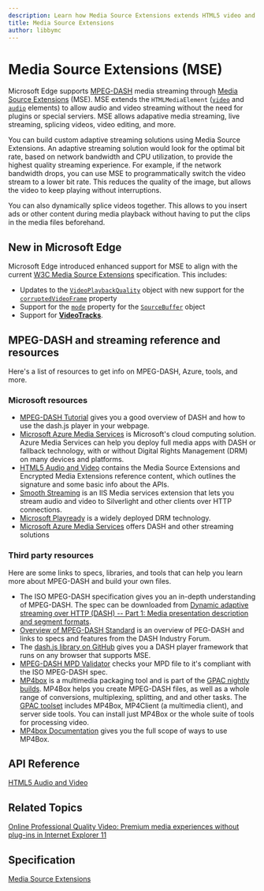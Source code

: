```yaml
---
description: Learn how Media Source Extensions extends HTML5 video and audio elements to enable streaming without the need for plugins or special servers.
title: Media Source Extensions
author: libbymc
---
```


# Media Source Extensions (MSE)

Microsoft Edge supports [MPEG-DASH](http://go.microsoft.com/fwlink/p/?LinkID=533900) media streaming through [Media Source Extensions](Http://go.microsoft.com/fwlink/p/?LinkID=301313) (MSE). MSE extends the `HTMLMediaElement` ([`video`](https://msdn.microsoft.com/library/hh772959(v=vs.85).aspx) and [`audio`](https://msdn.microsoft.com/library/hh772923(v=vs.85).aspx) elements) to allow audio and video streaming without the need for plugins or special serviers. MSE allows adapative media streaming, live streaming, splicing videos, video editing, and more. 

You can build custom adaptive streaming solutions using Media Source Extensions. An adaptive streaming solution would look for the optimal bit rate, based on network bandwidth and CPU utilization, to provide the highest quality streaming experience. For example, if the network bandwidth drops, you can use MSE to programmatically switch the video stream to a lower bit rate. This reduces the quality of the image, but allows the video to keep playing without interruptions.

You can also dynamically splice videos together. This allows to you insert ads or other content during media playback without having to put the clips in the media files beforehand. 


## New in Microsoft Edge

Microsoft Edge introduced enhanced support for MSE to align with the current [W3C Media Source Extensions](http://go.microsoft.com/fwlink/p/?LinkID=386463) specification.  This includes:
* Updates to the [`VideoPlaybackQuality`](https://msdn.microsoft.com/library/dn270592(v=vs.85).aspx) object with new support for the [`corruptedVideoFrame`](https://msdn.microsoft.com/library/dn903680(v=vs.85).aspx) property
* Support for the [`mode`](https://msdn.microsoft.com/library/dn903679(v=vs.85).aspx) property for the [`SourceBuffer`](https://msdn.microsoft.com/library/dn255049(v=vs.85).aspx) object
* Support for [**VideoTracks**]().

## MPEG-DASH and streaming reference and resources

Here's a list of resources to get info on MPEG-DASH, Azure, tools, and more. 

### Microsoft resources
* [MPEG-DASH Tutorial](http://go.microsoft.com/fwlink/p/?LinkID=389861) gives you a good overview of DASH and how to use the dash.js player in your webpage. 
* [Microsoft Azure Media Services]( http://go.microsoft.com/fwlink/p/?LinkId=717865) is Microsoft's cloud computing solution. Azure Media Services can help you deploy full media apps with DASH or fallback technology, with or without Digital Rights Management (DRM) on many devices and platforms. 
* [HTML5 Audio and Video](https://msdn.microsoft.com/library/hh772500(v=vs.85).aspx) contains the Media Source Extensions and Encrypted Media Extensions reference content, which outlines the signature and some basic info about the APIs.
* [Smooth Streaming](http://go.microsoft.com/fwlink/p/?LinkID=386837) is an IIS Media services extension that lets you stream audio and video to Silverlight and other clients over HTTP connections. 
* [Microsoft Playready](http://go.microsoft.com/fwlink/p/?LinkID=386838) is a widely deployed DRM technology. 
* [Microsoft Azure Media Services](http://go.microsoft.com/fwlink/p/?LinkID=386842) offers DASH and other streaming solutions 

### Third party resources
Here are some links to specs, libraries, and tools that can help you learn more about MPEG-DASH and build your own files. 

* The ISO MPEG-DASH specification gives you an in-depth understanding of MPEG-DASH. The spec can be downloaded from [Dynamic adaptive streaming over HTTP (DASH) -- Part 1: Media presentation description and segment formats](http://go.microsoft.com/fwlink/p/?LinkID=389862).
* [Overview of MPEG-DASH Standard](http://go.microsoft.com/fwlink/p/?LinkID=533900) is an overview of PEG-DASH and links to specs and features from the DASH Industry Forum.
* The [dash.js library on GitHub](http://go.microsoft.com/fwlink/p/?LinkID=386757) gives you a DASH player framework that runs on any browser that supports MSE. 
* [MPEG-DASH MPD Validator](http://go.microsoft.com/fwlink/p/?LinkID=389108) checks your MPD file to it's compliant with the ISO MPEG-DASH spec. 
* [MP4box](http://go.microsoft.com/fwlink/p/?LinkID=389881) is a multimedia packaging tool and is part of the [GPAC nightly builds](http://go.microsoft.com/fwlink/p/?LinkID=389881). MP4Box helps you create MPEG-DASH files, as well as a whole range of conversions, multiplexing, splitting, and and other tasks. The [GPAC toolset](http://go.microsoft.com/fwlink/p/?LinkID=389882) includes MP4Box, MP4Client (a multimedia client), and server side tools. You can install just MP4Box or the whole suite of tools for processing video. 
* [MP4box Documentation](http://go.microsoft.com/fwlink/p/?LinkID=386752) gives you the full scope of ways to use MP4Box. 



## API Reference
[HTML5 Audio and Video](https://msdn.microsoft.com/library/hh772500(v=vs.85).aspx)

## Related Topics
[Online Professional Quality Video: Premium media experiences without plug-ins in Internet Explorer 11](http://go.microsoft.com/fwlink/p/?LinkID=391814)

## Specification
[Media Source Extensions](http://go.microsoft.com/fwlink/p/?LinkID=389293)


